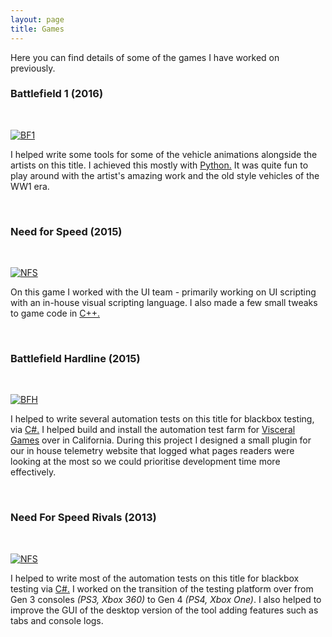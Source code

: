 ```yaml
---
layout: page
title: Games
---
```


Here you can find details of some of the games I have worked on previously.

### Battlefield 1 (2016)

<br>

[![BF1](https://upload.wikimedia.org/wikipedia/en/f/fc/Battlefield_1_cover_art.jpg)](https://en.wikipedia.org/wiki/Battlefield_1)

I helped write some tools for some of the vehicle animations alongside the artists on this title. I achieved this mostly with [Python.](https://en.wikipedia.org/wiki/Python_(programming_language)) It was quite fun to play around with the artist's amazing work and the old style vehicles of the WW1 era. 

<br>

### Need for Speed (2015)

<br>

[![NFS](https://upload.wikimedia.org/wikipedia/en/a/a9/Need_for_Speed_2015.jpg)](https://en.wikipedia.org/wiki/Need_for_Speed_(2015_video_game))

On this game I worked with the UI team - primarily working on UI scripting with an in-house visual scripting language. I also made a few small tweaks to game code in [C++.](https://en.wikipedia.org/wiki/C%2B%2B) 

<br>

### Battlefield Hardline (2015)

<br>

[![BFH](https://upload.wikimedia.org/wikipedia/en/a/aa/Battlefield_Hardline.jpg)](https://en.wikipedia.org/wiki/Battlefield_Hardline)

I helped to write several automation tests on this title for blackbox testing, via [C#.](https://en.wikipedia.org/wiki/C_Sharp_(programming_language)) I helped build and install the automation test farm for [Visceral Games](https://en.wikipedia.org/wiki/Visceral_Games) over in California. During this project I designed a small plugin for our in house telemetry website that logged what pages readers were looking at the most so we could prioritise development time more effectively.

<br>

### Need For Speed Rivals (2013)

<br>

[![NFS](https://upload.wikimedia.org/wikipedia/en/e/e5/Need_for_Speed_Rivals_cover.jpg)](https://en.wikipedia.org/wiki/Need_for_Speed_Rivals)

I helped to write most of the automation tests on this title for blackbox testing via [C#.](https://en.wikipedia.org/wiki/C_Sharp_(programming_language)) I worked on the transition of the testing platform over from Gen 3 consoles *(PS3, Xbox 360)* to Gen 4 *(PS4, Xbox One)*. I also helped to improve the GUI of the desktop version of the tool adding features such as tabs and console logs.

